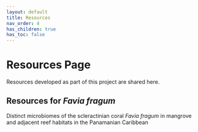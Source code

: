 ```yaml
---
layout: default
title: Resources
nav_order: 4
has_children: true
has_toc: false
---
```


# Resources Page 

Resources developed as part of this project are shared here.

## Resources for *Favia fragum*
Distinct microbiomes of the scleractinian coral *Favia fragum* in mangrove and adjacent reef habitats in the Panamanian Caribbean

